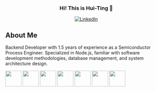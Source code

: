 <h3 align="center">Hi! This is Hui-Ting 👋</h3>

<p align="center">
  <a href="https://www.linkedin.com/in/hui-ting-wu-7b6732149/">
    <img src="https://img.shields.io/badge/LinkedIn-0A66C2.svg?style=for-the-badge&logo=LinkedIn&logoColor=white" alt="LinkedIn">
  </a>
</p>

## About Me
Backend Developer with 1.5 years of experience as a Semiconductor Process Engineer. Specialized in Node.js, familiar with software development methodologies, database management, and system architecture design.

<image src="https://github.com/devicons/devicon/raw/master/icons/javascript/javascript-original.svg" height=50px> <image src="https://github.com/devicons/devicon/raw/master/icons/mysql/mysql-original-wordmark.svg" height=50px> <image src="https://github.com/devicons/devicon/blob/master/icons/postgresql/postgresql-original.svg" height=50px> <image src="https://github.com/devicons/devicon/raw/master/icons/redis/redis-original-wordmark.svg" height=50px> <image src="https://github.com/devicons/devicon/blob/master/icons/amazonwebservices/amazonwebservices-plain-wordmark.svg" height=50px> <image src="https://github.com/devicons/devicon/blob/master/icons/docker/docker-original-wordmark.svg" height=50px> <image src="https://github.com/devicons/devicon/blob/master/icons/socketio/socketio-original-wordmark.svg" height=50px>
